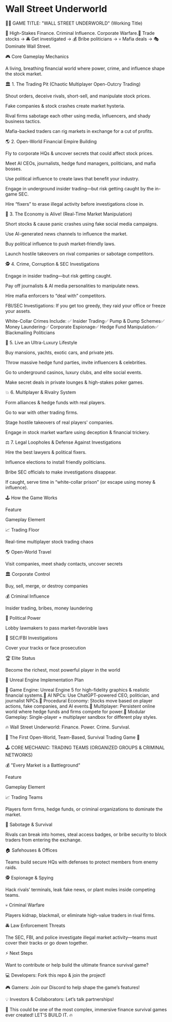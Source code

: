 # Wall Street Underworld

🕵️‍♂️ GAME TITLE: "WALL STREET UNDERWORLD" (Working Title)

📝 High-Stakes Finance. Criminal Influence. Corporate Warfare.💼 Trade stocks → 🚔 Get investigated → 💰 Bribe politicians → 💀 Mafia deals → 🎭 Dominate Wall Street.

🎮 Core Gameplay Mechanics

A living, breathing financial world where power, crime, and influence shape the stock market.

🏛️ 1. The Trading Pit (Chaotic Multiplayer Open-Outcry Trading)

Shout orders, deceive rivals, short-sell, and manipulate stock prices.

Fake companies & stock crashes create market hysteria.

Rival firms sabotage each other using media, influencers, and shady business tactics.

Mafia-backed traders can rig markets in exchange for a cut of profits.

🌎 2. Open-World Financial Empire Building

Fly to corporate HQs & uncover secrets that could affect stock prices.

Meet AI CEOs, journalists, hedge fund managers, politicians, and mafia bosses.

Use political influence to create laws that benefit your industry.

Engage in underground insider trading—but risk getting caught by the in-game SEC.

Hire “fixers” to erase illegal activity before investigations close in.

🔮 3. The Economy is Alive! (Real-Time Market Manipulation)

Short stocks & cause panic crashes using fake social media campaigns.

Use AI-generated news channels to influence the market.

Buy political influence to push market-friendly laws.

Launch hostile takeovers on rival companies or sabotage competitors.

🕵️ 4. Crime, Corruption & SEC Investigations

Engage in insider trading—but risk getting caught.

Pay off journalists & AI media personalities to manipulate news.

Hire mafia enforcers to “deal with” competitors.

FBI/SEC Investigations: If you get too greedy, they raid your office or freeze your assets.

White-Collar Crimes Include:
✅ Insider Trading✅ Pump & Dump Schemes✅ Money Laundering✅ Corporate Espionage✅ Hedge Fund Manipulation✅ Blackmailing Politicians

🎩 5. Live an Ultra-Luxury Lifestyle

Buy mansions, yachts, exotic cars, and private jets.

Throw massive hedge fund parties, invite influencers & celebrities.

Go to underground casinos, luxury clubs, and elite social events.

Make secret deals in private lounges & high-stakes poker games.

💥 6. Multiplayer & Rivalry System

Form alliances & hedge funds with real players.

Go to war with other trading firms.

Stage hostile takeovers of real players' companies.

Engage in stock market warfare using deception & financial trickery.

⚖️ 7. Legal Loopholes & Defense Against Investigations

Hire the best lawyers & political fixers.

Influence elections to install friendly politicians.

Bribe SEC officials to make investigations disappear.

If caught, serve time in “white-collar prison” (or escape using money & influence).

🕹️ How the Game Works

Feature

Gameplay Element

📈 Trading Floor

Real-time multiplayer stock trading chaos

🌎 Open-World Travel

Visit companies, meet shady contacts, uncover secrets

🏛️ Corporate Control

Buy, sell, merge, or destroy companies

💰 Criminal Influence

Insider trading, bribes, money laundering

🏦 Political Power

Lobby lawmakers to pass market-favorable laws

🚨 SEC/FBI Investigations

Cover your tracks or face prosecution

🏆 Elite Status

Become the richest, most powerful player in the world

🚀 Unreal Engine Implementation Plan

🔹 Game Engine: Unreal Engine 5 for high-fidelity graphics & realistic financial systems.🔹 AI NPCs: Use ChatGPT-powered CEO, politician, and journalist NPCs.🔹 Procedural Economy: Stocks move based on player actions, fake companies, and AI events.🔹 Multiplayer: Persistent online world where hedge funds and firms compete for power.🔹 Modular Gameplay: Single-player + multiplayer sandbox for different play styles.

🔥 Wall Street Underworld: Finance. Power. Crime. Survival.

🚀 The First Open-World, Team-Based, Survival Trading Game 🚀

🕹️ CORE MECHANIC: TRADING TEAMS (ORGANIZED GROUPS & CRIMINAL NETWORKS)

💰 "Every Market is a Battleground"

Feature

Gameplay Element

📈 Trading Teams

Players form firms, hedge funds, or criminal organizations to dominate the market.

🔫 Sabotage & Survival

Rivals can break into homes, steal access badges, or bribe security to block traders from entering the exchange.

🏠 Safehouses & Offices

Teams build secure HQs with defenses to protect members from enemy raids.

🕵️ Espionage & Spying

Hack rivals’ terminals, leak fake news, or plant moles inside competing teams.

💀 Criminal Warfare

Players kidnap, blackmail, or eliminate high-value traders in rival firms.

🚔 Law Enforcement Threats

The SEC, FBI, and police investigate illegal market activity—teams must cover their tracks or go down together.

⚡ Next Steps

Want to contribute or help build the ultimate finance survival game?

💻 Developers: Fork this repo & join the project!

🎮 Gamers: Join our Discord to help shape the game’s features!

💡 Investors & Collaborators: Let’s talk partnerships!

🚀 This could be one of the most complex, immersive finance survival games ever created! LET'S BUILD IT. 🔥
